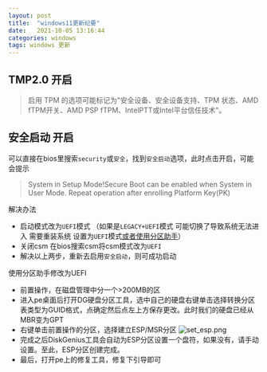 ```yaml
---
layout: post
title:  "windows11更新纪要"
date:   2021-10-05 13:16:44
categories: windows
tags: windows 更新
---
```


## TMP2.0 开启

> 启用 TPM 的选项可能标记为"安全设备、安全设备支持、TPM 状态、AMD fTPM开关、AMD PSP fTPM、IntelPTT或Intel平台信任技术"。

## 安全启动 开启

可以直接在bios里搜索`security`或`安全`，找到`安全启动`选项，此时点击开启，可能会提示

> System in Setup Mode!Secure Boot can be enabled when System in User Mode. Repeat operation after enrolling Platform Key(PK)

解决办法

* 启动模式改为`UEFI`模式 （如果是`LEGACY+UEFI`模式 可能切换了导致系统无法进入 需要重装系统 设置为`UEFI`模式[或者使用分区助手](#dg_op)）
* 关闭csm 在bios搜索csm将csm模式改为`UEFI`
* 解决以上两步，重新去启用`安全启动`，则可成功启动


<span id="dg_op">使用分区助手修改为UEFI</span>
* 前置操作，在磁盘管理中分一个>200MB的区
* 进入pe桌面后打开DG硬盘分区工具，选中自己的硬盘右键单击选择转换分区表类型为GUID格式，点确定然后点左上方保存更改。此时我们的硬盘已经从MBR变为GPT
* 右键单击前置操作的分区，选择建立ESP/MSR分区
  ![set_esp.png](https://i.loli.net/2021/10/07/xmoZ9JuesbIWTgN.png)
* 完成之后DiskGenius工具会自动为ESP分区设置一个盘符，如果没有，请手动设置。至此，ESP分区创建完成。
* 最后，打开pe上的修复工具，修复下引导即可